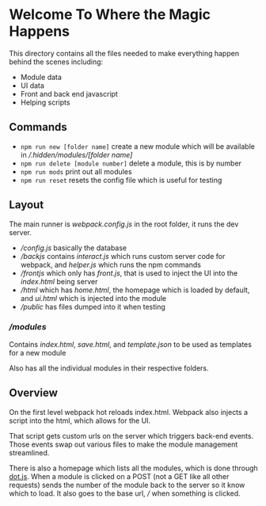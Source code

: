 # Welcome To Where the **Magic** Happens

This directory contains all the files needed to make everything happen behind the scenes including:
- Module data
- UI data
- Front and back end javascript
- Helping scripts

## Commands

- `npm run new [folder name]` create a new module which will be available in */.hidden/modules/[folder name]* 
- `npm run delete [module number]` delete a module, this is by number
-  `npm run mods` print out all modules
- `npm run reset` resets the config file which is useful for testing

## Layout

The main runner is *webpack.config.js* in the root folder, it runs the dev server.

- */config.js* basically the database
- */backjs* contains *interact.js* which runs custom server code for webpack, and *helper.js* which runs the npm commands
- */frontjs* which only has *front.js*, that is used to inject the UI into the *index.html* being server
- */html* which has *home.html*, the homepage which is loaded by default, and *ui.html* which is injected into the module
- */public* has files dumped into it when testing

### */modules*

Contains *index.html*, *save.html*, and *template.json* to be used as templates for a new module

Also has all the individual modules in their respective folders.

## Overview

On the first level webpack hot reloads index.html. Webpack also injects a script into the html, which allows for the UI.

That script gets custom urls on the server which triggers back-end events. Those events swap out various files to make the module management streamlined.

There is also a homepage which lists all the modules, which is done through [dot.js](http://olado.github.io/doT/index.html).
When a module is clicked on a POST (not a GET like all other requests) sends the number of the module back to the server so it know which to load.
It also goes to the base url, */* when something is clicked. 